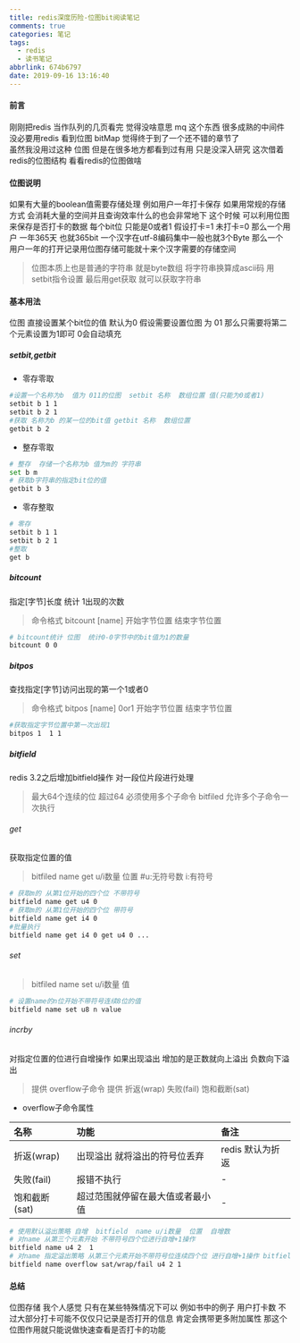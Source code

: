 ```yaml
---
title: redis深度历险-位图bit阅读笔记
comments: true
categories: 笔记
tags:
  - redis
  - 读书笔记
abbrlink: 674b6797
date: 2019-09-16 13:16:40
---
```

#### 前言 
刚刚把redis 当作队列的几页看完 
觉得没啥意思  mq 这个东西 很多成熟的中间件 没必要用redis 
看到位图 bitMap 觉得终于到了一个还不错的章节了    
虽然我没用过这种 位图 但是在很多地方都看到过有用 只是没深入研究  这次借着redis的位图结构 看看redis的位图做啥

#### 位图说明 
如果有大量的boolean值需要存储处理 例如用户一年打卡保存  如果用常规的存储方式 会消耗大量的空间并且查询效率什么的也会非常地下 
这个时候 可以利用位图来保存是否打卡的数据 
每个bit位 只能是0或者1  假设打卡=1 未打卡=0  那么一个用户 一年365天 也就365bit  一个汉字在utf-8编码集中一般也就3个Byte   那么一个用户一年的打开记录用位图存储可能就十来个汉字需要的存储空间       

> 位图本质上也是普通的字符串  就是byte数组  将字符串换算成ascii码  用setbit指令设置 最后用get获取 就可以获取字符串  
#### 基本用法
位图 直接设置某个bit位的值 默认为0  假设需要设置位图 为 01 那么只需要将第二个元素设置为1即可 0会自动填充 
##### setbit,getbit
* 零存零取
```bash
#设置一个名称为b  值为 011的位图  setbit 名称  数组位置 值(只能为0或者1)
setbit b 1 1
setbit b 2 1
#获取 名称为b 的某一位的bit值 getbit 名称  数组位置 
getbit b 2 
```
* 整存零取 
```bash
# 整存  存储一个名称为b 值为m的 字符串 
set b m
# 获取b字符串的指定bit位的值
getbit b 3

```
* 零存整取
```bash
# 零存  
setbit b 1 1
setbit b 2 1
#整取
get b 
```

##### bitcount
指定\[字节]长度 统计 1出现的次数 
> 命令格式 bitcount \[name] 开始字节位置 结束字节位置
```bash
# bitcount统计 位图  统计0-0字节中的bit值为1的数量  
bitcount 0 0 
```

##### bitpos
查找指定\[字节]访问出现的第一个1或者0 
> 命令格式  bitpos \[name] 0or1 开始字节位置  结束字节位置 
```bash
#获取指定字节位置中第一次出现1
bitpos 1  1 1
```
##### bitfield 
redis 3.2之后增加bitfield操作 对一段位片段进行处理
> 最大64个连续的位 超过64 必须使用多个子命令  bitfiled 允许多个子命令一次执行
###### get 
获取指定位置的值 
> bitfiled name get  u/i数量  位置  #u:无符号数 i:有符号
```bash
# 获取m的 从第1位开始的四个位 不带符号 
bitfield name get u4 0  
# 获取m的 从第1位开始的四个位 带符号 
bitfield name get i4 0  
#批量执行 
bitfield name get i4 0 get u4 0 ...
```
###### set 
> bitfiled name set u/i数量  值
```bash
# 设置name的n位开始不带符号连续8位的值 
bitfield name set u8 n value 
```
###### incrby 
对指定位置的位进行自增操作  如果出现溢出 增加的是正数就向上溢出 负数向下溢出 
> 提供 overflow子命令 提供 折返(wrap) 失败(fail) 饱和截断(sat)

*  overflow子命令属性    

|名称|功能|备注|
|:--|:--|:--|
|折返(wrap)|出现溢出 就将溢出的符号位丢弃|redis 默认为折返|
|失败(fail)|报错不执行|-|
|饱和截断(sat)|超过范围就停留在最大值或者最小值|-|


```bash
# 使用默认溢出策略 自增  bitfield  name u/i数量  位置  自增数 
# 对name 从第三个元素开始 不带符号四个位进行自增+1操作 
bitfield name u4 2  1
# 对name 指定溢出策略 从第三个元素开始不带符号位连续四个位 进行自增+1操作 bitfield name overflow 策略 u/i数量 位置  自增数 
bitfield name overflow sat/wrap/fail u4 2 1 
```

#### 总结 
位图存储  我个人感觉 只有在某些特殊情况下可以 例如书中的例子 用户打卡数 
不过大部分打卡可能不仅仅只记录是否打开的信息 肯定会携带更多附加属性 那这个位图作用就只能说做快速查看是否打卡的功能 




